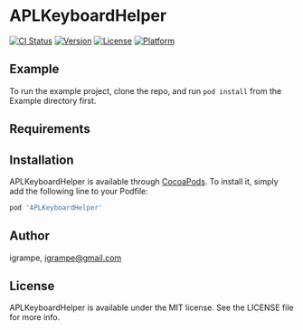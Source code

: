 # APLKeyboardHelper

[![CI Status](http://img.shields.io/travis/igrampe/APLKeyboardHelper.svg?style=flat)](https://travis-ci.org/igrampe/APLKeyboardHelper)
[![Version](https://img.shields.io/cocoapods/v/APLKeyboardHelper.svg?style=flat)](http://cocoapods.org/pods/APLKeyboardHelper)
[![License](https://img.shields.io/cocoapods/l/APLKeyboardHelper.svg?style=flat)](http://cocoapods.org/pods/APLKeyboardHelper)
[![Platform](https://img.shields.io/cocoapods/p/APLKeyboardHelper.svg?style=flat)](http://cocoapods.org/pods/APLKeyboardHelper)

## Example

To run the example project, clone the repo, and run `pod install` from the Example directory first.

## Requirements

## Installation

APLKeyboardHelper is available through [CocoaPods](http://cocoapods.org). To install
it, simply add the following line to your Podfile:

```ruby
pod 'APLKeyboardHelper'
```

## Author

igrampe, igrampe@gmail.com

## License

APLKeyboardHelper is available under the MIT license. See the LICENSE file for more info.

